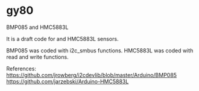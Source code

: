 # gy80
BMP085 and HMC5883L

It is a draft code for  and HMC5883L sensors.

BMP085 was coded with i2c_smbus functions.
HMC5883L was coded with read and write functions.

References:
https://github.com/jrowberg/i2cdevlib/blob/master/Arduino/BMP085
https://github.com/jarzebski/Arduino-HMC5883L
